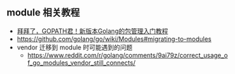 ## module 相关教程

-   [拜拜了，GOPATH君！新版本Golang的包管理入门教程](https://zhuanlan.zhihu.com/p/60703832)
-   https://github.com/golang/go/wiki/Modules#migrating-to-modules
-   vendor 迁移到 module 时可能遇到的问题
    -   <https://www.reddit.com/r/golang/comments/9ai79z/correct_usage_of_go_modules_vendor_still_connects/>
